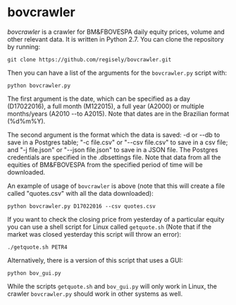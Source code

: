 ﻿# bovcrawler

*bovcrawler* is a crawler for BM&FBOVESPA daily equity prices, volume and other relevant data. It is written in Python 2.7. You can clone the repository by running:

```shell
git clone https://github.com/regisely/bovcrawler.git
```

Then you can have a list of the arguments for the `bovcrawler.py` script with:

```shell
python bovcrawler.py
```

The first argument is the date, which can be specified as a day (D17022016), a full month (M122015), a full year (A2000) or multiple months/years (A2010 --to A2015). Note that dates are in the Brazilian format (%d%m%Y).

The second argument is the format which the data is saved: -d or --db to save in a Postgres table; "-c file.csv" or "--csv file.csv" to save in a csv file; and "-j file.json" or "--json file.json" to save in a JSON file. The Postgres credentials are specified in the .dbsettings file. Note that data from all the equities of BM&FBOVESPA from the specified period of time will be downloaded.

An example of usage of `bovcrawler` is above (note that this will create a file called "quotes.csv" with all the data downloaded):

```shell
python bovcrawler.py D17022016 --csv quotes.csv
```

If you want to check the closing price from yesterday of a particular equity you can use a shell script for Linux called `getquote.sh` (Note that if the market was closed yesterday this script will throw an error):

```shell
./getquote.sh PETR4
```

Alternatively, there is a version of this script that uses a GUI:

```shell
python bov_gui.py
```

While the scripts `getquote.sh` and `bov_gui.py` will only work in Linux, the crawler `bovcrawler.py` should work in other systems as well.
